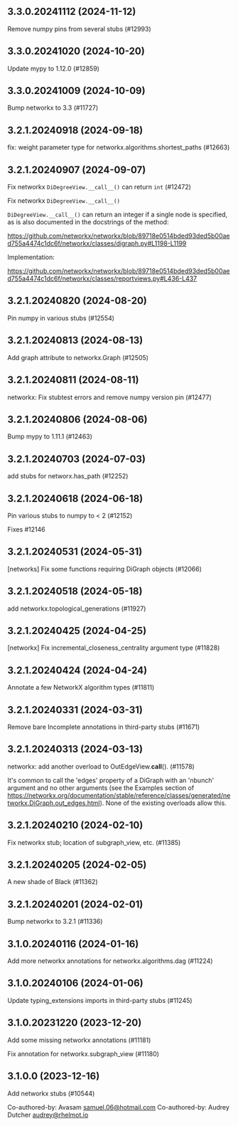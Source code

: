 ## 3.3.0.20241112 (2024-11-12)

Remove numpy pins from several stubs (#12993)

## 3.3.0.20241020 (2024-10-20)

Update mypy to 1.12.0 (#12859)

## 3.3.0.20241009 (2024-10-09)

Bump networkx to 3.3 (#11727)

## 3.2.1.20240918 (2024-09-18)

 fix: weight parameter type for networkx.algorithms.shortest_paths (#12663)

## 3.2.1.20240907 (2024-09-07)

Fix networkx `DiDegreeView.__call__()` can return `int` (#12472)

Fix networkx `DiDegreeView.__call__()`

`DiDegreeView.__call__()` can return an integer if a single node is specified, as is also documented in the docstrings of the method:

https://github.com/networkx/networkx/blob/89718e0514bded93ded5b00aed755a4474c1dc6f/networkx/classes/digraph.py#L1198-L1199

Implementation:

https://github.com/networkx/networkx/blob/89718e0514bded93ded5b00aed755a4474c1dc6f/networkx/classes/reportviews.py#L436-L437

## 3.2.1.20240820 (2024-08-20)

Pin numpy in various stubs (#12554)

## 3.2.1.20240813 (2024-08-13)

Add graph attribute to networkx.Graph (#12505)

## 3.2.1.20240811 (2024-08-11)

networkx: Fix stubtest errors and remove numpy version pin (#12477)

## 3.2.1.20240806 (2024-08-06)

Bump mypy to 1.11.1 (#12463)

## 3.2.1.20240703 (2024-07-03)

add stubs for networx.has_path (#12252)

## 3.2.1.20240618 (2024-06-18)

Pin various stubs to numpy to < 2 (#12152)

Fixes #12146

## 3.2.1.20240531 (2024-05-31)

[networks] Fix some functions requiring DiGraph objects (#12066)

## 3.2.1.20240518 (2024-05-18)

add networkx.topological_generations (#11927)

## 3.2.1.20240425 (2024-04-25)

[networkx] Fix incremental_closeness_centrality argument type (#11828)

## 3.2.1.20240424 (2024-04-24)

Annotate a few NetworkX algorithm types (#11811)

## 3.2.1.20240331 (2024-03-31)

Remove bare Incomplete annotations in third-party stubs (#11671)

## 3.2.1.20240313 (2024-03-13)

networkx: add another overload to OutEdgeView.__call__(). (#11578)

It's common to call the 'edges' property of a DiGraph with an 'nbunch'
argument and no other arguments (see the Examples section of
https://networkx.org/documentation/stable/reference/classes/generated/networkx.DiGraph.out_edges.html).
None of the existing overloads allow this.

## 3.2.1.20240210 (2024-02-10)

Fix networkx stub; location of subgraph_view, etc. (#11385)

## 3.2.1.20240205 (2024-02-05)

A new shade of Black (#11362)

## 3.2.1.20240201 (2024-02-01)

Bump networkx to 3.2.1 (#11336)

## 3.1.0.20240116 (2024-01-16)

Add more networkx annotations for networkx.algorithms.dag (#11224)

## 3.1.0.20240106 (2024-01-06)

Update typing_extensions imports in third-party stubs (#11245)

## 3.1.0.20231220 (2023-12-20)

Add some missing networkx annotations (#11181)

Fix annotation for networkx.subgraph_view (#11180)

## 3.1.0.0 (2023-12-16)

Add networkx stubs (#10544)

Co-authored-by: Avasam <samuel.06@hotmail.com>
Co-authored-by: Audrey Dutcher <audrey@rhelmot.io>

